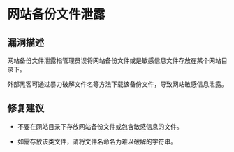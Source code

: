 # 网站备份文件泄露

## 漏洞描述
网站备份文件泄露指管理员误将网站备份文件或是敏感信息文件存放在某个网站目录下。

外部黑客可通过暴力破解文件名等方法下载该备份文件，导致网站敏感信息泄露。

## 修复建议
- 不要在网站目录下存放网站备份文件或包含敏感信息的文件。

- 如需存放该类文件，请将文件名命名为难以破解的字符串。